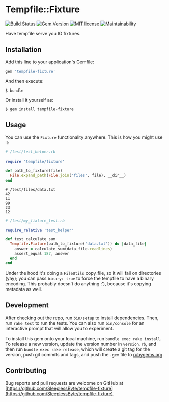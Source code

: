 # Tempfile::Fixture
[![Build Status](https://travis-ci.com/SleeplessByte/tempfile-fixture.svg?branch=master)](https://travis-ci.com/SleeplessByte/tempfile-fixture)
[![Gem Version](https://badge.fury.io/rb/tempfile-fixture.svg)](https://badge.fury.io/rb/tempfile-fixture)
[![MIT license](http://img.shields.io/badge/license-MIT-brightgreen.svg)](http://opensource.org/licenses/MIT)
[![Maintainability](https://api.codeclimate.com/v1/badges/81343312052cc8900382/maintainability)](https://codeclimate.com/github/SleeplessByte/tempfile-fixture/maintainability)

Have tempfile serve you IO fixtures.

## Installation

Add this line to your application's Gemfile:

```ruby
gem 'tempfile-fixture'
```

And then execute:

    $ bundle

Or install it yourself as:

    $ gem install tempfile-fixture

## Usage

You can use the `Fixture` functionality anywhere. This is how you might use it:

```Ruby
# /test/test_helper.rb
 
require 'tempfile/fixture'  

def path_to_fixture(file) 
  File.expand_path(File.join('files', file), __dir__)
end
```
```Text
# /test/files/data.txt
42
11
99
23
12
```
```Ruby
# /test/my_fixture_test.rb

require_relative 'test_helper'

def test_calculate_sum
  Tempfile.Fixture(path_to_fixture('data.txt')) do |data_file|
    answer = calculate_sum(data_file.readlines)
    assert_equal 187, answer 
  end
end
```

Under the hood it's doing a `FileUtils` copy_file, so it will fail on directories (yay); you can pass `binary: true` to
force the tempfile to have a binary encoding. This probably doesn't do anything :'), because it's copying metadata as
well.

## Development

After checking out the repo, run `bin/setup` to install dependencies. Then, run `rake test` to run the tests. You can 
also run `bin/console` for an interactive prompt that will allow you to experiment.

To install this gem onto your local machine, run `bundle exec rake install`. To release a new version, update the 
version number in `version.rb`, and then run `bundle exec rake release`, which will create a git tag for the version,
push git commits and tags, and push the `.gem` file to [rubygems.org](https://rubygems.org).

## Contributing

Bug reports and pull requests are welcome on GitHub at [https://github.com/SleeplessByte/tempfile-fixture](https://github.com/SleeplessByte/tempfile-fixture).
